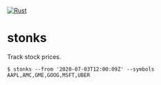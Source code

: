 [![Rust](https://github.com/aleury/stonks/actions/workflows/rust.yml/badge.svg)](https://github.com/aleury/stonks/actions/workflows/rust.yml)

# stonks
Track stock prices.

```shell
$ stonks --from '2020-07-03T12:00:09Z' --symbols AAPL,AMC,GME,GOOG,MSFT,UBER
```
